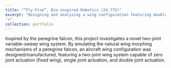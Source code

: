 ```yaml
---
title: "“Fly-Five”, Bio-inspired Robotics (24-775)"
excerpt: "Designing and analyzing a wing configuration featuring double joint actuation 1<br/><img src='/images/PXL_20240429_171839662.png
'>"
collection: portfolio
---
```



Inspired by the peregrine falcon, this project investigates a novel two-joint variable-sweep wing system. By emulating the natural wing morphing mechanisms of a peregrine falcon, an aircraft wing configuration was designed/manufactured, featuring a two-joint wing system capable of zero joint actuation (fixed wing), single joint actuation, and double joint actuation.
